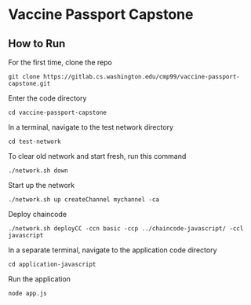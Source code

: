 # Vaccine Passport Capstone

## How to Run

For the first time, clone the repo

`git clone https://gitlab.cs.washington.edu/cmp99/vaccine-passport-capstone.git`


Enter the code directory

`cd vaccine-passport-capstone`


In a terminal, navigate to the test network directory

`cd test-network`


To clear old network and start fresh, run this command

`./network.sh down`


Start up the network

`./network.sh up createChannel mychannel -ca`


Deploy chaincode

`./network.sh deployCC -ccn basic -ccp ../chaincode-javascript/ -ccl javascript`


In a separate terminal, navigate to the application code directory

`cd application-javascript`


Run the application

`node app.js`
